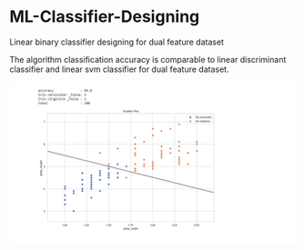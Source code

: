 # ML-Classifier-Designing
Linear binary classifier designing for dual feature dataset

The algorithm classification accuracy is comparable  to linear discriminant classifier and linear svm classifier for dual feature dataset.

<img src="image/Linear_classification.png" >
       

